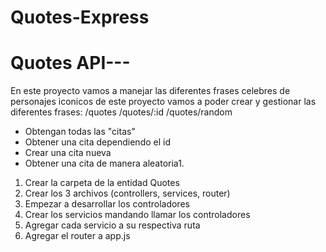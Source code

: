 # Quotes-Express
# Quotes API---
En este proyecto vamos a manejar las diferentes frases celebres de personajes iconicos de este proyecto vamos a poder crear y gestionar las diferentes frases: 
/quotes
/quotes/:id
/quotes/random

- Obtengan todas las "citas"
- Obtener una cita dependiendo el id
- Crear una cita nueva
- Obtener una cita de manera aleatoria1. 

1. Crear la carpeta de la entidad Quotes
2. Crear los 3 archivos (controllers, services, router)
3. Empezar a desarrollar los controladores
4. Crear los servicios mandando llamar los controladores
5. Agregar cada servicio a su respectiva ruta
6. Agregar el router a app.js
